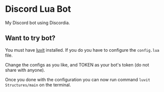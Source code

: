 # Discord Lua Bot
My Discord bot using Discordia.

## Want to try bot?
You must have [luvit](https://luvit.io) installed. If you do you have to configure the `config.lua` file.

Change the configs as you like, and TOKEN as your bot's token (do not share with anyone).

Once you done with the configuration you can now run command `luvit Structures/main` on the terminal.
